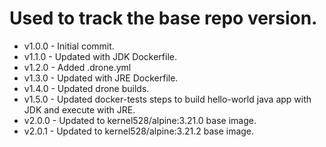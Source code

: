 # Used to track the base repo version.
* v1.0.0 - Initial commit.
* v1.1.0 - Updated with JDK Dockerfile.
* v1.2.0 - Added .drone.yml
* v1.3.0 - Updated with JRE Dockerfile.
* v1.4.0 - Updated drone builds.
* v1.5.0 - Updated docker-tests steps to build hello-world java app with JDK and execute with JRE.
* v2.0.0 - Updated to kernel528/alpine:3.21.0 base image.
* v2.0.1 - Updated to kernel528/alpine:3.21.2 base image.
